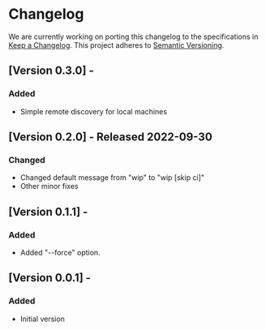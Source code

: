 # Changelog

We are currently working on porting this changelog to the specifications in
[Keep a Changelog](https://keepachangelog.com/en/1.0.0/).
This project adheres to [Semantic Versioning](https://semver.org/spec/v2.0.0.html).


## [Version 0.3.0] -

### Added

* Simple remote discovery for local machines


## [Version 0.2.0] - Released 2022-09-30

### Changed
* Changed default message from "wip" to "wip [skip ci]"
* Other minor fixes


## [Version 0.1.1] - 

### Added
* Added "--force" option.


## [Version 0.0.1] - 

### Added
* Initial version
